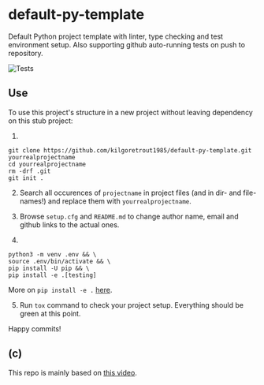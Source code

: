 # default-py-template

Default Python project template with linter, type checking and test environment 
setup. Also supporting github auto-running tests on push to repository.

![Tests](https://github.com/kilgoretrout1985/default-py-template/actions/workflows/tests.yaml/badge.svg)

## Use

To use this project's structure in a new project without leaving dependency 
on this stub project:

1)
```
git clone https://github.com/kilgoretrout1985/default-py-template.git yourrealprojectname
cd yourrealprojectname
rm -drf .git
git init .
```

2) Search all occurences of `projectname` in project files (and in dir- and file-names!) 
and replace them with `yourrealprojectname`.

3) Browse `setup.cfg` and `README.md` to change author name, email and github 
links to the actual ones.

4)
```
python3 -m venv .env && \
source .env/bin/activate && \
pip install -U pip && \
pip install -e .[testing]
```

More on `pip install -e .` [here](https://stackoverflow.com/a/68885989/17368036).

5) Run `tox` command to check your project setup. Everything should be green at this 
point.

Happy commits!

## (c)

This repo is mainly based on [this video](https://www.youtube.com/watch?v=DhUpxWjOhME).
